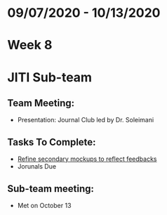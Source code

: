 # 09/07/2020 - 10/13/2020
# Week 8
# JITI Sub-team

## Team Meeting:
  - Presentation: Journal Club led by Dr. Soleimani

## Tasks To Complete:
  - [Refine secondary mockups to reflect feedbacks](https://www.figma.com/file/1GJh6SezoXZeVeBxIoJozP/JITI-Web-App?node-id=0%3A1)
  - Jorunals Due
  
  
## Sub-team meeting:
  -  Met on October 13
